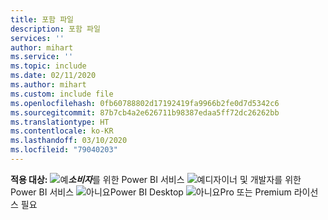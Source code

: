 ```yaml
---
title: 포함 파일
description: 포함 파일
services: ''
author: mihart
ms.service: ''
ms.topic: include
ms.date: 02/11/2020
ms.author: mihart
ms.custom: include file
ms.openlocfilehash: 0fb60788802d17192419fa9966b2fe0d7d5342c6
ms.sourcegitcommit: 87b7cb4a2e626711b98387edaa5ff72dc26262bb
ms.translationtype: HT
ms.contentlocale: ko-KR
ms.lasthandoff: 03/10/2020
ms.locfileid: "79040203"
---
```

<Token>**적용 대상:** ![예](media/yes.png)***소비자***를 위한 Power BI 서비스 ![예](media/yes.png)디자이너 및 개발자를 위한 Power BI 서비스 ![아니요](media/no.png)Power BI Desktop ![아니요](media/no.png)Pro 또는 Premium 라이선스 필요 </Token>